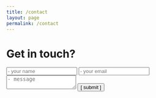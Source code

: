 ```yaml
---
title: /contact
layout: page
permalink: /contact
---
```


# Get in touch?

<form>
  <input type="text" id="name" name="name" placeholder="- your name" autocomplete="off">
  <input type="text" id="email" name="email" placeholder="- your email" autocomplete="off">
  <textarea rows="2" id="message" name="message" placeholder="- message" autocomplete="off"></textarea>
  <input type="submit" value="[ submit ]">
</form>
